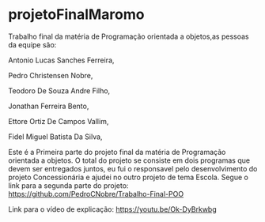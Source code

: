 # projetoFinalMaromo

Trabalho final da matéria de Programação orientada a objetos,as pessoas da equipe são:

Antonio Lucas Sanches Ferreira,

Pedro Christensen Nobre,

Teodoro De Souza Andre Filho,

Jonathan Ferreira Bento,

Ettore Ortiz De Campos Vallim,

Fidel Miguel Batista Da Silva,

Este é a Primeira parte do projeto final da matéria de Programação orientada a objetos. O total do projeto se consiste em dois programas que devem ser entregados juntos, eu fui o responsavel pelo desenvolvimento do projeto Concessionária e ajudei no outro projeto de tema Escola. Segue o link para a segunda parte do projeto: https://github.com/PedroCNobre/Trabalho-Final-POO 

Link para o vídeo de explicação: https://youtu.be/Ok-DyBrkwbg
